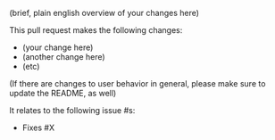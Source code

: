 (brief, plain english overview of your changes here)

This pull request makes the following changes:
* (your change here)
* (another change here)
* (etc)

(If there are changes to user behavior in general, please make sure to
update the README, as well)

It relates to the following issue #s:
* Fixes #X
